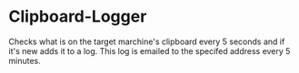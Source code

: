 # Clipboard-Logger
Checks what is on the target marchine's clipboard every 5 seconds and if it's new adds it to a log. This log is emailed to the specifed address every 5 minutes.
